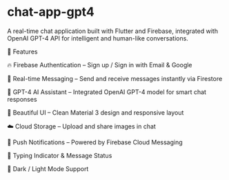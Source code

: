 # chat-app-gpt4
A real-time chat application built with Flutter and Firebase, integrated with OpenAI GPT-4 API for intelligent and human-like conversations.

🚀 Features

🔥 Firebase Authentication – Sign up / Sign in with Email & Google

💬 Real-time Messaging – Send and receive messages instantly via Firestore

🤖 GPT-4 AI Assistant – Integrated OpenAI GPT-4 model for smart chat responses

📱 Beautiful UI – Clean Material 3 design and responsive layout

☁️ Cloud Storage – Upload and share images in chat

🔔 Push Notifications – Powered by Firebase Cloud Messaging

🧠 Typing Indicator & Message Status

🌙 Dark / Light Mode Support
